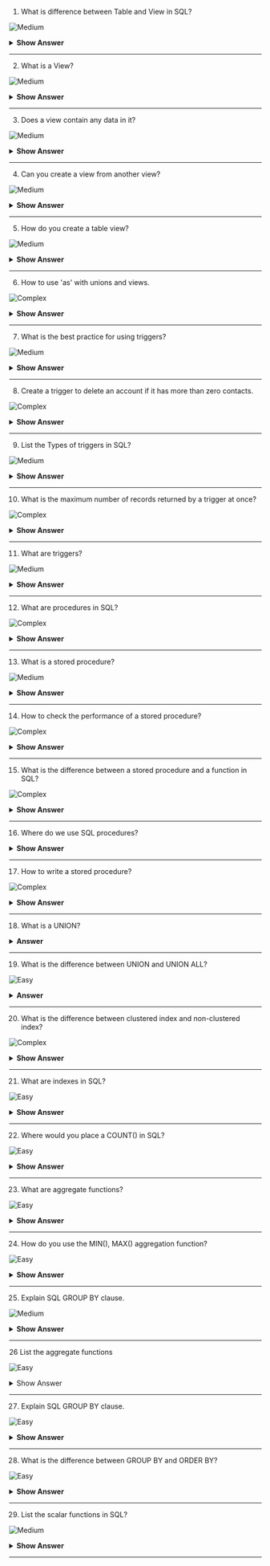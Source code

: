 1. What is difference between Table and View in SQL?

![Medium](https://github.com/revaturelabs/interviewquestions/blob/dev/ComplexityTags/simple%20(2).svg)

<details><summary><b> Show Answer</b></summary>
  
<blockquote>

A `table` in SQL is a database object that stores data in `rows` and `columns`, whereas a `view` in SQL is a virtual table that does not store data physically but presents data from one or more tables in a structured manner. 

</blockquote>

</details>

---

2. What is a View?

![Medium](https://github.com/revaturelabs/interviewquestions/blob/dev/ComplexityTags/simple%20(2).svg)

<details><summary><b> Show Answer</b></summary>
  
<blockquote>

A `view` in SQL is a virtual table that does not store data physically but presents data from one or more tables in a structured manner. `Views` are used to simplify complex queries, hide the complexity of underlying tables, and restrict access to certain data for security purposes.

</blockquote>

</details>

---

3. Does a view contain any data in it?

![Medium](https://github.com/revaturelabs/interviewquestions/blob/dev/ComplexityTags/simple%20(2).svg)

<details><summary><b> Show Answer</b></summary>
  
<blockquote>

No, a `view` does not contain any data in it. It is a virtual table that presents data from one or more tables in a structured manner. The data in a `view` is stored in the underlying `tables` and is retrieved and presented by the `view` as if it were a table.

</blockquote>

</details>

---

4. Can you create a view from another view?

![Medium](https://github.com/revaturelabs/interviewquestions/blob/dev/ComplexityTags/simple%20(2).svg)

<details><summary><b> Show Answer</b></summary>
  
<blockquote>

Yes, you can create a view from another view in SQL. This is known as a `nested view`. The syntax for creating a nested view is similar to creating a regular view. However, instead of specifying a table as the source of data, you specify another view. 

Here is an example syntax for creating a nested view:

```sql
CREATE VIEW nested_view AS
SELECT column1, column2, ...
FROM another_view
WHERE condition;
```

</blockquote>

</details>

---

5. How do you create a table view?

![Medium](https://github.com/revaturelabs/interviewquestions/blob/dev/ComplexityTags/simple%20(2).svg)

<details><summary><b> Show Answer</b></summary>
  
<blockquote>

To create a table view in SQL, you use the `CREATE VIEW` statement. The syntax for creating a view is similar to that of creating a table, but instead of specifying the columns and data types, you specify the columns and data that you want to include in the view. Here is an example syntax:

```sql
CREATE VIEW my_view AS
SELECT column1, column2, ...
FROM my_table
WHERE condition;
```

In this example, `my_view` is the name of the view, `column1`, `column2`, etc. are the columns that you want to include in the view, `my_table` is the name of the table that the view is based on, and `condition` is the optional condition that filters the data in the view.

</blockquote>

</details>

---

6. How to use 'as' with unions and views. 

![Complex](https://github.com/revaturelabs/interviewquestions/blob/dev/ComplexityTags/simple%20(2).svg)

<details><summary><b> Show Answer</b></summary>
  
<blockquote>

In the case of a `UNION` operation, the `AS` keyword can be used to provide an alias for the resulting combined table. For example:

```sql
SELECT column1, column2
FROM table1
UNION
SELECT column1, column2
FROM table2
AS combined_table;
```

In this query, the resulting table from the `UNION` operation will be named "combined_table" due to the use of the `AS` keyword.

Similarly, the `AS` keyword can be used in a `CREATE VIEW` statement to give an alias for a view or to rename columns in the view's result set. For example:

```sql
CREATE VIEW my_view AS
SELECT column1 AS new_name1, column2 AS new_name2
FROM my_table;
```

In this query, the resulting view will be named "my_view" and the column names in the view's result set will be "new_name1" and "new_name2" instead of "column1" and "column2" from the original table.

</blockquote>

</details>

---

7. What is the best practice for using triggers?

![Medium](https://github.com/revaturelabs/interviewquestions/blob/dev/ComplexityTags/simple%20(2).svg)

<details><summary><b> Show Answer</b></summary>
  
<blockquote>

Triggers are powerful tools in SQL, but they should be used with caution to avoid unintended consequences. Here are some best practices for using triggers:

1. Only use triggers when necessary: Triggers should only be used when there is no other alternative for achieving the same result. In some cases, a stored procedure or application code may be a better option.

2. Keep triggers simple: Triggers should be simple and easy to understand. Avoid complex logic or multiple triggers on the same table.

3. Test thoroughly: Before deploying a trigger to a production environment, it should be thoroughly tested in a development or test environment.

4. Document: Triggers should be clearly documented, including the purpose, functionality, and any potential side effects.

5. Use caution with `DML` statements: Triggers that execute DML statements (such as `INSERT`, `UPDATE`, `DELETE`) can have a significant impact on performance. Use caution when using `DML` statements in triggers.

</blockquote>

</details>

---

8. Create a trigger to delete an account if it has more than zero contacts.

![Complex](https://github.com/revaturelabs/interviewquestions/blob/dev/ComplexityTags/simple%20(2).svg)

<details><summary><b> Show Answer</b></summary>
  
<blockquote>

Assuming a table named "accounts" with a primary key "id" and a table named "contacts" with a foreign key "account_id" that references "accounts.id":

```SQL
CREATE TRIGGER delete_account_trigger
BEFORE DELETE ON accounts
FOR EACH ROW
BEGIN
  DECLARE contact_count INT;
  SELECT COUNT(*) INTO contact_count FROM contacts WHERE account_id = OLD.id;
  IF contact_count > 0 THEN
    SIGNAL SQLSTATE '45000' SET MESSAGE_TEXT = 'Cannot delete account with contacts';
  END IF;
END
```

This trigger will prevent the deletion of any account that has one or more contacts associated with it.

</blockquote>

</details>

---

9. List the Types of triggers in SQL?

![Medium](https://github.com/revaturelabs/interviewquestions/blob/dev/ComplexityTags/simple%20(2).svg)

<details><summary><b> Show Answer</b></summary>
  
<blockquote>

There are two types of triggers in SQL:

1. DML Triggers: DML triggers execute automatically in response to certain data manipulation language (DML) events, such as `INSERT`, `UPDATE`, and `DELETE` statements.

2. DDL Triggers: DDL triggers execute automatically in response to certain data definition language (DDL) events, such as `CREATE`, `ALTER`, and `DROP` statements.

Both types of triggers can be defined as either "BEFORE" or "AFTER" triggers. BEFORE triggers execute before the triggering statement, and can be used to modify the data before it is inserted, updated, or deleted. AFTER triggers execute after the triggering statement, and can be used to audit changes or enforce business rules.

</blockquote>

</details>

---

10. What is the maximum number of records returned by a trigger at once?

![Complex](https://github.com/revaturelabs/interviewquestions/blob/dev/ComplexityTags/simple%20(2).svg)

<details><summary><b> Show Answer</b></summary>
  
<blockquote>

The maximum number of records returned by a trigger at once depends on the database system being used. Different database systems have different limitations and it's important to consult the documentation of your specific database to determine the limit.
</blockquote>

</details>

---

11. What are triggers?

![Medium](https://github.com/revaturelabs/interviewquestions/blob/dev/ComplexityTags/simple%20(2).svg)

<details><summary><b> Show Answer</b></summary>
  
<blockquote>

In SQL, a `trigger` is a special type of stored procedure that automatically executes in response to certain events or changes in the database. Triggers can be used to enforce business rules, maintain data integrity, and perform complex tasks based on changes to the data. There are two main types of triggers: "before" triggers and "after" triggers, which fire before or after the event or change occurs.

</blockquote>

</details>

---

12. What are procedures in SQL?

![Complex](https://github.com/revaturelabs/interviewquestions/blob/dev/ComplexityTags/simple%20(2).svg)

<details><summary><b> Show Answer</b></summary>
  
<blockquote>

SQL procedures are a set of pre-written SQL codes that are saved in the database server. These procedures can be called and executed by applications or other database users. SQL procedures help in simplifying the development process by creating reusable code that can be called multiple times.
</blockquote>

</details>

---

13. What is a stored procedure?

![Medium](https://github.com/revaturelabs/interviewquestions/blob/dev/ComplexityTags/simple%20(2).svg)

<details><summary><b> Show Answer</b></summary>
  
<blockquote>

A `stored procedure` is a type of SQL procedure that is stored in the database server. `Stored procedures` are precompiled SQL codes that can be executed multiple times by different applications or users. They help in improving the performance of database applications by reducing network traffic and database overhead. `Stored procedures` can take input parameters, perform data manipulation operations, and return output values.
</blockquote>

</details>

---

14. How to check the performance of a stored procedure?

![Complex](https://github.com/revaturelabs/interviewquestions/blob/dev/ComplexityTags/simple%20(2).svg) 

<details><summary><b> Show Answer</b></summary>
  
<blockquote>

There are different ways to check the performance of a stored procedure in SQL. Some of them are:

1. Using Execution Plan: Execution plan shows the performance of a stored procedure by displaying the query optimization and execution path. To view the execution plan of a stored procedure, use the "SET SHOWPLAN_TEXT" command or use the "Display Estimated Execution Plan" option in SQL Server Management Studio.

2. Using Profiler: SQL Server Profiler is a tool that helps in analyzing and monitoring the performance of SQL queries and stored procedures. You can use this tool to trace the stored procedure execution and identify any performance issues.

3. Using Execution Statistics: SQL Server provides execution statistics for stored procedures that show the performance details like execution time, CPU time, memory usage, and I/O usage. You can view the execution statistics using the "SET STATISTICS TIME ON" command or the "Include Actual Execution Plan" option in SQL Server Management Studio.

</blockquote>

</details>

---

15. What is the difference between a stored procedure and a function in SQL?

![Complex](https://github.com/revaturelabs/interviewquestions/blob/dev/ComplexityTags/simple%20(2).svg)

<details><summary><b> Show Answer</b></summary>
  
<blockquote>
  
A `stored procedure` is a set of precompiled SQL statements that perform a specific task or a series of tasks. It is used to encapsulate a set of operations that are frequently used together and can be called multiple times. `Stored procedures` can be called from within another SQL statement, such as a `SELECT`, `INSERT`, or `UPDATE` statement.

A `function` is a precompiled SQL statement that returns a single value or a table. Functions are usually used in the `SELECT` statement or as a part of a `WHERE` clause. Unlike a stored procedure, a `function` cannot modify the database state, and it can be used in a SQL expression.

</blockquote>

</details>

---


16. Where do we use SQL procedures?

<details><summary><b> Show Answer</b></summary>
  
<blockquote>
  
SQL procedures can be used in many places, such as:

- To encapsulate business logic that needs to be executed frequently
- To improve performance by precompiling and caching frequently executed statements
- To enforce security by restricting access to sensitive data or operations
- To implement complex data validation rules and data transformations
- To automate repetitive tasks and reduce the workload on the application layer
- To create a standard interface for data access and manipulation that can be reused across multiple applications

</blockquote>

</details>

---

17. How to write a stored procedure?

![Complex](https://github.com/revaturelabs/interviewquestions/blob/dev/ComplexityTags/simple%20(2).svg)

<details><summary><b> Show Answer</b></summary>
  
<blockquote>
  
To write a `stored procedure` in SQL, you can use the following syntax:

```sql
CREATE PROCEDURE procedure_name
    @parameter1 data_type,
    @parameter2 data_type,
    ...
AS
BEGIN
    /* SQL statements */
END
```

Here, `procedure_name` is the name of the stored procedure, and `@parameter1`, `@parameter2`, etc. are the input parameters that the procedure can accept. The `AS` keyword is used to start the body of the procedure, which contains the SQL statements that will be executed when the procedure is called.

</blockquote>

</details>

---

18. What is a UNION?

<details><summary><b>Answer</b></summary>
  
<blockquote>

`UNION` is a SQL operator used to combine the result sets of two or more SELECT statements into a single result set. The resulting data set will contain all the distinct rows from all the SELECT statements in the UNION. UNION operation is used when we want to combine two or more tables with the same structure into one table. The columns in each SELECT statement must be in the same order and must have compatible data types. 
</blockquote>

</details>

---

19. What is the difference between UNION and UNION ALL?

![Easy](https://github.com/revaturelabs/interviewquestions/blob/dev/ComplexityTags/simple%20(2).svg)

<details><summary><b>Answer</b></summary>
  
<blockquote>
UNION and UNION ALL are used to combine the result sets of two or more SELECT statements, but there is a significant difference between them. 

- UNION returns only distinct values whereas UNION ALL returns all the rows, including duplicates.
- UNION operation eliminates duplicate rows from the result set, whereas UNION ALL does not.
- UNION requires more overhead compared to UNION ALL because it has to sort the combined result set to remove duplicates.
- UNION ALL is faster than UNION when combining large data sets because it does not have to perform a sort operation.

So, we use UNION when we want to combine two or more tables with the same structure and eliminate duplicate rows, whereas UNION ALL is used when we want to combine two or more tables with the same structure, including duplicates.
</blockquote>

</details>

---

20. What is the difference between clustered index and non-clustered index?

![Complex](https://github.com/revaturelabs/interviewquestions/blob/dev/ComplexityTags/simple%20(2).svg)

<details><summary><b> Show Answer</b></summary>
  
<blockquote>
A clustered index determines the physical order of data in a table, which means it determines how the data is stored on disk. There can be only one clustered index per table, and it is automatically created when the primary key is defined. A non-clustered index, on the other hand, does not affect the physical order of data in a table. It is stored separately from the data and contains a sorted list of references to the data. Multiple non-clustered indexes can be created per table. 
</blockquote>

</details>

---

21. What are indexes in SQL?

![Easy](https://github.com/revaturelabs/interviewquestions/blob/dev/ComplexityTags/simple%20(2).svg)

<details><summary><b> Show Answer</b></summary>
  
<blockquote>
Indexes are database structures that improve the performance of queries by enabling quick retrieval of data from the database. They are created on one or more columns of a table and contain a sorted list of values that reference the physical location of the data. Indexes are used to speed up data retrieval operations, such as searching, sorting, and grouping, by reducing the number of disk I/O operations required to access the data. However, indexes can also slow down write operations, such as INSERT, UPDATE, and DELETE, because the index must be updated whenever the data is changed. 
</blockquote>

</details>

---

22. Where would you place a COUNT() in SQL?

![Easy](https://github.com/revaturelabs/interviewquestions/blob/dev/ComplexityTags/simple%20(2).svg)
<details><summary><b> Show Answer</b></summary>
  
<blockquote>
You can place COUNT() function in the SELECT clause of a SQL query to return the number of rows that match the specified condition.

Example for COUNT() function in given below:

```sql
SELECT COUNT(*) FROM customers;
```
This will return the total number of rows in the table "customers".
</blockquote>

</details>

---

23. What are aggregate functions?

![Easy](https://github.com/revaturelabs/interviewquestions/blob/dev/ComplexityTags/simple%20(2).svg)  

<details><summary><b> Show Answer</b></summary>
  
<blockquote>
Aggregate functions are SQL functions that are used to perform calculations on a set of values and return a single value. The most commonly used aggregate functions in SQL are COUNT(), SUM(), AVG(), MIN(), and MAX().
</blockquote>

</details>

---


24. How do you use the MIN(), MAX() aggregation function?

![Easy](https://github.com/revaturelabs/interviewquestions/blob/dev/ComplexityTags/simple%20(2).svg)

<details><summary><b> Show Answer</b></summary>
  
<blockquote>
The MIN() and MAX() functions are used to return the minimum and maximum value of a column in a table, respectively. 

Here's an example of using the MIN() function to find the minimum value in a table:

```sql
SELECT MIN(column_name)
FROM table_name;
```

Similarly, you can use the MAX() function to find the maximum value in a table:

```sql
SELECT MAX(column_name)
FROM table_name;
```

</blockquote>

</details>

---

25. Explain SQL GROUP BY clause.

![Medium](https://github.com/revaturelabs/interviewquestions/blob/dev/ComplexityTags/simple%20(2).svg)

<details><summary><b> Show Answer</b></summary>
  
<blockquote>

The `GROUP BY` clause in SQL is used to group rows based on one or more columns. When you use `GROUP BY`, the result set is divided into groups based on the values in the specified columns. You can then use aggregate functions, such as `SUM`, `COUNT`,` AVG`, `MIN`, or `MAX`, to perform calculations on each group.

For example, if you have a table of sales data that includes columns for Salesperson, Product, and SalesAmount, and you want to group the data by Salesperson and Product and display the total sales for each combination of Salesperson and Product, you could use the following SQL statement:

```sql
SELECT Salesperson, Product, SUM(SalesAmount) as TotalSales
FROM Sales
GROUP BY Salesperson, Product;
```

This statement groups the sales data by the Salesperson and Product columns and calculates the sum of the SalesAmount column for each group. The output includes the Salesperson, Product, and TotalSales columns.

</blockquote>

</details>

---

26 List the aggregate functions

![Easy](https://github.com/revaturelabs/interviewquestions/blob/dev/ComplexityTags/simple%20(2).svg)

<details><summary> Show Answer </summary>

<blockquote>

- **AVG():** This function is used to returns the average value from specified columns.
- **COUNT():** This function is used to returns the number of table rows, including rows with null values.
- **MAX():** This function is used to returns the largest value among the group.
- **MIN():** This function is used to returns the smallest value among the group.
- **SUM():** This function is used to returns the total summed values(non-null) of the specified column.

</blockquote>

</details>

---



27. Explain SQL GROUP BY clause.

![Easy](https://github.com/revaturelabs/interviewquestions/blob/dev/ComplexityTags/simple%20(2).svg)


<details><summary><b> Show Answer</b></summary>
  
<blockquote>

The GROUP BY clause in SQL is used to group rows based on one or more columns. When you use GROUP BY, the result set is divided into groups based on the values in the specified columns. You can then use aggregate functions, such as SUM, COUNT, AVG, MIN, or MAX, to perform calculations on each group.

For example, if you have a table of sales data that includes columns for Salesperson, Product, and SalesAmount, and you want to group the data by Salesperson and Product and display the total sales for each combination of Salesperson and Product, you could use the following SQL statement:

```sql
SELECT Salesperson, Product, SUM(SalesAmount) as TotalSales
FROM Sales
GROUP BY Salesperson, Product;
```

This statement groups the sales data by the Salesperson and Product columns and calculates the sum of the SalesAmount column for each group. The output includes the Salesperson, Product, and TotalSales columns.

</blockquote>

</details>

---

28. What is the difference between GROUP BY and ORDER BY?

![Easy](https://github.com/revaturelabs/interviewquestions/blob/dev/ComplexityTags/simple%20(2).svg)

<details><summary><b> Show Answer</b></summary>
  
<blockquote>

`GROUP BY` and `ORDER BY` are both clauses used in SQL, but they serve different purposes. 

`GROUP BY` is used to group rows based on one or more columns. When you use `GROUP BY`, the result set is divided into groups based on the values in the specified columns. You can then use aggregate functions, such as `SUM`, `COUNT`, `AVG`, `MIN`, or `MAX`, to perform calculations on each group.

`ORDER BY`, on the other hand, is used to sort the result set based on one or more columns. You can specify one or more columns in the `ORDER BY` clause and indicate whether you want the result set sorted in ascending or descending order for each column.

For example, if you have a table of customer orders with columns for OrderID, CustomerID, OrderDate, and OrderTotal, and you want to group the orders by customer and display the total order amount for each customer in descending order, you could use the following SQL statement:

```sql
SELECT CustomerID, SUM(OrderTotal) AS TotalAmount
FROM Orders
GROUP BY CustomerID
ORDER BY TotalAmount DESC;
```

This statement groups the orders by the CustomerID column and calculates the sum of the OrderTotal column for each customer group. It then orders the result set in descending order based on the TotalAmount column.

</blockquote>

</details>

---

29. List the scalar functions in SQL?

![Medium](https://github.com/revaturelabs/interviewquestions/blob/dev/ComplexityTags/simple%20(2).svg)


<details><summary><b> Show Answer</b></summary>
  
<blockquote>

SQL has a variety of built-in scalar functions that can be used to manipulate data in various ways. Here are some of the commonly used scalar functions in SQL:

- String Functions: `CONCAT`, `SUBSTRING`, `LENGTH`, `REPLACE`, and more.
- Numeric Functions: `ABS`, `CEILING`, `FLOOR`, `MOD`,and more.
- Date and Time Functions: `GETDATE`, `DATEADD`, `DATEDIFF`, YEAR.
- Aggregate Functions: COUNT, SUM, AVG, MIN, MAX, and more.
- Miscellaneous Functions: ISNULL, COALESCE, NULLIF, and more.

</blockquote>

</details>



---
